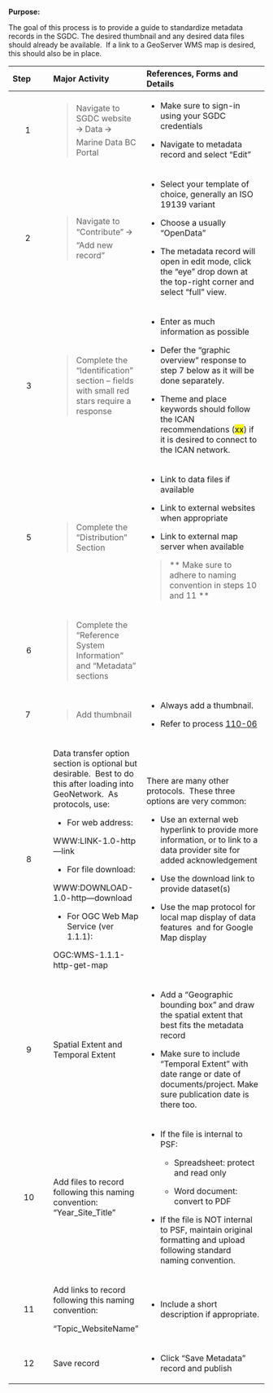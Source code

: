 **Purpose:**

The goal of this process is to provide a guide to standardize metadata records in the SGDC. The desired thumbnail and any desired data files should already be available.  If a link to a GeoServer WMS map is desired, this should also be in place. 

<table style="width:100%;">
<colgroup>
<col style="width: 17%" />
<col style="width: 31%" />
<col style="width: 50%" />
</colgroup>
<thead>
<tr>
<th style="text-align: left;"><strong>Step</strong> </th>
<th style="text-align: left;"><strong>Major Activity</strong> </th>
<th style="text-align: left;"><strong>References, Forms and Details</strong> </th>
</tr>
</thead>
<tbody>
<tr>
<td style="text-align: center;">1 </td>
<td><blockquote>
<p>Navigate to SGDC website 🡪 Data 🡪 Marine Data BC Portal</p>
</blockquote></td>
<td><ul>
<li><p>Make sure to sign-in using your SGDC credentials</p></li>
<li><p>Navigate to metadata record and select “Edit”</p></li>
</ul></td>
</tr>
<tr>
<td style="text-align: center;">2 </td>
<td><blockquote>
<p>Navigate to “Contribute” 🡪 “Add new record”</p>
</blockquote></td>
<td><ul>
<li><p>Select your template of choice, generally an ISO 19139 variant</p></li>
<li><p>Choose a usually “OpenData”</p></li>
<li><p>The metadata record will open in edit mode, click the “eye” drop down at the top-right corner and select “full” view.</p></li>
</ul></td>
</tr>
<tr>
<td style="text-align: center;">3</td>
<td><blockquote>
<p>Complete the “Identification” section – fields with small red stars require a response</p>
</blockquote></td>
<td><ul>
<li><p>Enter as much information as possible</p></li>
<li><p>Defer the “graphic overview” response to step 7 below as it will be done separately.</p></li>
<li><p>Theme and place keywords should follow the ICAN recommendations (<mark>xx</mark>) if it is desired to connect to the ICAN network.</p></li>
</ul></td>
</tr>
<tr>
<td style="text-align: center;">5</td>
<td><blockquote>
<p>Complete the “Distribution” Section</p>
</blockquote></td>
<td><ul>
<li><p>Link to data files if available</p></li>
<li><p>Link to external websites when appropriate</p></li>
<li><p>Link to external map server when available</p></li>
</ul>
<blockquote>
<p>** Make sure to adhere to naming convention in steps 10 and 11 **</p>
</blockquote></td>
</tr>
<tr>
<td style="text-align: center;">6</td>
<td><blockquote>
<p>Complete the “Reference System Information” and “Metadata” sections</p>
</blockquote></td>
<td></td>
</tr>
<tr>
<td style="text-align: center;">7 </td>
<td><blockquote>
<p>Add thumbnail</p>
</blockquote></td>
<td><ul>
<li><p>Always add a thumbnail.</p></li>
<li><p>Refer to process <a href="https://pacificsalmonfoundation-my.sharepoint.com/:w:/g/personal/psalinasruiz_psf_ca/EQdIk9uxw4dLhZiYUZNMFgkBGcktBKNOGNw0tCPr_BFmhg?e=6hiQao">110-06</a></p></li>
</ul></td>
</tr>
<tr>
<td style="text-align: center;">8</td>
<td><p>Data transfer option section is optional but desirable.  Best to do this after loading into GeoNetwork.  As protocols, use: </p>
<ul>
<li><p>For web address:</p></li>
</ul>
<p>WWW:LINK-1.0-http—link  </p>
<ul>
<li><p>For file download:</p></li>
</ul>
<p>WWW:DOWNLOAD-1.0-http—download </p>
<ul>
<li><p>For OGC Web Map Service (ver 1.1.1):</p></li>
</ul>
<p>OGC:WMS-1.1.1-http-get-map </p></td>
<td><p>There are many other protocols.  These three options are very common: </p>
<ul>
<li><p>Use an external web hyperlink to provide more information, or to link to a data provider site for added acknowledgement </p></li>
<li><p>Use the download link to provide dataset(s) </p></li>
<li><p>Use the map protocol for local map display of data features  and for Google Map display </p></li>
</ul></td>
</tr>
<tr>
<td style="text-align: center;">9</td>
<td>Spatial Extent and Temporal Extent </td>
<td><ul>
<li><p>Add a “Geographic bounding box” and draw the spatial extent that best fits the metadata record</p></li>
<li><p>Make sure to include “Temporal Extent” with date range or date of documents/project. Make sure publication date is there too.  </p></li>
</ul></td>
</tr>
<tr>
<td style="text-align: center;">10</td>
<td>Add files to record following this naming convention: “Year_Site_Title”</td>
<td><ul>
<li><p>If the file is internal to PSF:</p>
<ul>
<li><p>Spreadsheet: protect and read only</p></li>
<li><p>Word document: convert to PDF</p></li>
</ul></li>
<li><p>If the file is NOT internal to PSF, maintain original formatting and upload following standard naming convention.</p></li>
</ul></td>
</tr>
<tr>
<td style="text-align: center;">11</td>
<td><p>Add links to record following this naming convention:</p>
<p>“Topic_WebsiteName”</p></td>
<td><ul>
<li><p>Include a short description if appropriate.</p></li>
</ul></td>
</tr>
<tr>
<td style="text-align: center;">12</td>
<td>Save record</td>
<td><ul>
<li><p>Click “Save Metadata” record and publish</p></li>
</ul></td>
</tr>
</tbody>
</table>
